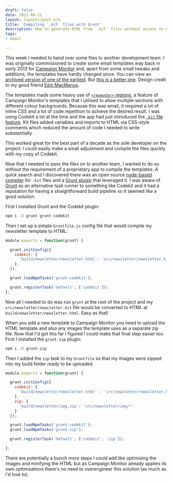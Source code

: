 ```yaml
---
draft: false
date: 2022-08-11
layout: layouts/post.njk
title: 'Compiling `.kit` files with Grunt'
description: How to generate HTML from `.kit` files without access to Codekit.
tags:
- email

---
```

This week I needed to hand over some files to another development team. I was originally commissioned to create some email templates way back in early 2013 for [Campaign Monitor](https://www.campaignmonitor.com/) and, apart from some small tweaks and additions, the templates have hardly changed since. You can view an [archived version of one of the earliest](http://oipolloi.createsend1.com/t/ViewEmail/r/03E42A0A780B70022540EF23F30FEDED/54DE0C796051573CF351F20C80B74D5E?alternativeLink=False). But [this is a better one](http://oipolloi.cmail1.com/t/ViewEmail/r/411C187586824B302540EF23F30FEDED/C378788E19EDA1B76707B176AE29F890?alternativeLink=False). Design credit to my good friend [Eóin MacManus](https://www.eoinmac.com/).

The templates made some heavy use of [`<repeater>` regions](https://www.campaignmonitor.com/create/editable-content/#repeater), a feature of Campaign Monitor's templates that I utilised to allow multiple sections with different colour backgrounds. Because this was email, it required a lot of inline CSS and a lot of code repetition to achieve the desired result. I was using Codekit a lot at the time and the app had just introduced the [`.kit` file feature](https://codekitapp.com/help/kit/). Kit files added variables and imports to HTML via CSS-style comments which reduced the amount of code I needed to write substantially.

This worked great for the best part of a decade as the sole developer on the project: I could easily make a small adjustment and compile the files quickly with my copy of Codekit.

Now that I needed to pass the files on to another team, I wanted to do so without the requirement of a proprietary app to compile the templates. A quick search and I discovered there was an open source [node-based compiler](https://github.com/jeremyworboys/node-kit) for `.kit` files and a [Grunt plugin](https://github.com/fatso83/grunt-codekit) that leveraged it. I was aware of [Grunt](https://gruntjs.com/) as an alternative task runner to something like Codekit and it had a reputation for having a straightforward build pipeline so it seemed like a good solution.

First I installed Grunt and the Codekit plugin:

```bash
npm i -D grunt grunt-codekit
```

Then I set up a simple `Gruntfile.js` config file that would compile my newsletter template to HTML:

```js
module.exports = function(grunt) {

  grunt.initConfig({
    codekit: {
      'build/newsletter/newsletter.html': 'src/newsletter/newsletter.kit'
    },
  });

  grunt.loadNpmTasks('grunt-codekit');

  grunt.registerTask('default', ['codekit']);
};
```

Now all I needed to do was run `grunt` at the root of the project and my `src/newsletter/newsletter.kit` file would be converted to HTML at `build/newsletter/newsletter.html`. Easy as that!

When you add a new template to Campaign Monitor you need to upload the HTML template and also any images the template uses as a separate zip file. Now that I'd got this far I figured I could make that final step easier too. First I installed the `grunt-zip` plugin:

```bash
npm i -D grunt-zip
```

Then I added the `zip` task to my `Gruntfile` so that my images were zipped into my build folder ready to be uploaded.

```js
module.exports = function(grunt) {

  grunt.initConfig({
    codekit: {
      'build/newsletter/newsletter.html' : 'src/newsletter/newsletter.kit'
    },
    zip: {
      'build/newsletter/img.zip': 'src/newsletter/img/*'
    }
  });

  grunt.loadNpmTasks('grunt-codekit');
  grunt.loadNpmTasks('grunt-zip');

  grunt.registerTask('default', ['codekit', 'zip']);

};
```

There are potentially a bunch more steps I could add like optimising the images and minifying the HTML but as Campaign Monitor already applies its own optimisations there's no need to overengineer this solution (as much as I'd love to).

